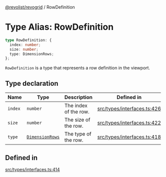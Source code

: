 [@revolist/revogrid](README.md) / RowDefinition

# Type Alias: RowDefinition

```ts
type RowDefinition: {
  index: number;
  size: number;
  type: DimensionRows;
};
```

`RowDefinition` is a type that represents a row definition in the
viewport.

## Type declaration

| Name | Type | Description | Defined in |
| ------ | ------ | ------ | ------ |
| `index` | `number` | The index of the row. | [src/types/interfaces.ts:426](https://github.com/revolist/revogrid/blob/41a50f3812b438de1179c5db15e284c71422e9de/src/types/interfaces.ts#L426) |
| `size` | `number` | The size of the row. | [src/types/interfaces.ts:422](https://github.com/revolist/revogrid/blob/41a50f3812b438de1179c5db15e284c71422e9de/src/types/interfaces.ts#L422) |
| `type` | [`DimensionRows`](TypeAlias.DimensionRows.md) | The type of the row. | [src/types/interfaces.ts:418](https://github.com/revolist/revogrid/blob/41a50f3812b438de1179c5db15e284c71422e9de/src/types/interfaces.ts#L418) |

## Defined in

[src/types/interfaces.ts:414](https://github.com/revolist/revogrid/blob/41a50f3812b438de1179c5db15e284c71422e9de/src/types/interfaces.ts#L414)
